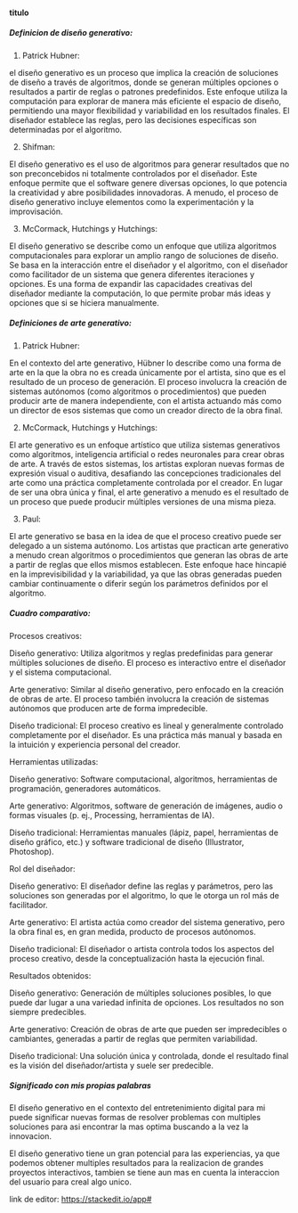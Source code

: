#### titulo

##### Definicion de diseño generativo:

1. Patrick Hubner:

el diseño generativo es un proceso que implica la creación de soluciones de diseño a través de algoritmos, donde se generan múltiples opciones o resultados a partir de reglas o patrones predefinidos. Este enfoque utiliza la computación para explorar de manera más eficiente el espacio de diseño, permitiendo una mayor flexibilidad y variabilidad en los resultados finales. El diseñador establece las reglas, pero las decisiones específicas son determinadas por el algoritmo.

2. Shifman:

El diseño generativo es el uso de algoritmos para generar resultados que no son preconcebidos ni totalmente controlados por el diseñador. Este enfoque permite que el software genere diversas opciones, lo que potencia la creatividad y abre posibilidades innovadoras. A menudo, el proceso de diseño generativo incluye elementos como la experimentación y la improvisación.

3. McCormack, Hutchings y Hutchings:

El diseño generativo se describe como un enfoque que utiliza algoritmos computacionales para explorar un amplio rango de soluciones de diseño. Se basa en la interacción entre el diseñador y el algoritmo, con el diseñador como facilitador de un sistema que genera diferentes iteraciones y opciones. Es una forma de expandir las capacidades creativas del diseñador mediante la computación, lo que permite probar más ideas y opciones que si se hiciera manualmente.


##### Definiciones de arte generativo:


1. Patrick Hubner:

En el contexto del arte generativo, Hübner lo describe como una forma de arte en la que la obra no es creada únicamente por el artista, sino que es el resultado de un proceso de generación. El proceso involucra la creación de sistemas autónomos (como algoritmos o procedimientos) que pueden producir arte de manera independiente, con el artista actuando más como un director de esos sistemas que como un creador directo de la obra final.

2. McCormack, Hutchings y Hutchings:
  
El arte generativo es un enfoque artístico que utiliza sistemas generativos como algoritmos, inteligencia artificial o redes neuronales para crear obras de arte. A través de estos sistemas, los artistas exploran nuevas formas de expresión visual o auditiva, desafiando las concepciones tradicionales del arte como una práctica completamente controlada por el creador. En lugar de ser una obra única y final, el arte generativo a menudo es el resultado de un proceso que puede producir múltiples versiones de una misma pieza.

3. Paul:

El arte generativo se basa en la idea de que el proceso creativo puede ser delegado a un sistema autónomo. Los artistas que practican arte generativo a menudo crean algoritmos o procedimientos que generan las obras de arte a partir de reglas que ellos mismos establecen. Este enfoque hace hincapié en la imprevisibilidad y la variabilidad, ya que las obras generadas pueden cambiar continuamente o diferir según los parámetros definidos por el algoritmo.




##### Cuadro comparativo:


Procesos creativos:

Diseño generativo: Utiliza algoritmos y reglas predefinidas para generar múltiples soluciones de diseño. El proceso es interactivo entre el diseñador y el sistema computacional.

Arte generativo: Similar al diseño generativo, pero enfocado en la creación de obras de arte. El proceso también involucra la creación de sistemas autónomos que producen arte de forma impredecible.	

Diseño tradicional: El proceso creativo es lineal y generalmente controlado completamente por el diseñador. Es una práctica más manual y basada en la intuición y experiencia personal del creador.


Herramientas utilizadas:

Diseño generativo: Software computacional, algoritmos, herramientas de programación, generadores automáticos.	

Arte generativo: Algoritmos, software de generación de imágenes, audio o formas visuales (p. ej., Processing, herramientas de IA).	

Diseño tradicional: Herramientas manuales (lápiz, papel, herramientas de diseño gráfico, etc.) y software tradicional de diseño (Illustrator, Photoshop).


Rol del diseñador:

Diseño generativo: El diseñador define las reglas y parámetros, pero las soluciones son generadas por el algoritmo, lo que le otorga un rol más de facilitador.	

Arte generativo: El artista actúa como creador del sistema generativo, pero la obra final es, en gran medida, producto de procesos autónomos.	

Diseño tradicional: El diseñador o artista controla todos los aspectos del proceso creativo, desde la conceptualización hasta la ejecución final.



Resultados obtenidos:


Diseño generativo: Generación de múltiples soluciones posibles, lo que puede dar lugar a una variedad infinita de opciones. Los resultados no son siempre predecibles.	

Arte generativo: Creación de obras de arte que pueden ser impredecibles o cambiantes, generadas a partir de reglas que permiten variabilidad.	

Diseño tradicional: Una solución única y controlada, donde el resultado final es la visión del diseñador/artista y suele ser predecible.




##### Significado con mis propias palabras

El diseño generativo en el contexto del entretenimiento digital para mi puede significar nuevas formas de resolver problemas con multiples soluciones para asi encontrar la mas optima buscando a la vez la innovacion.

El diseño generativo tiene un gran potencial para las experiencias, ya que podemos obtener multiples resultados para la realizacion de grandes proyectos interactivos, tambien se tiene aun mas en cuenta la interaccion del usuario para creal algo unico. 














































link de editor:
https://stackedit.io/app#













